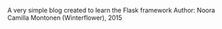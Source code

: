 A very simple blog created to learn the Flask framework
Author: Noora Camilla Montonen (Winterflower), 2015

